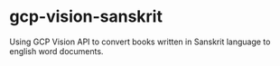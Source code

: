 # gcp-vision-sanskrit
Using GCP Vision API to convert books written in Sanskrit language to english word documents.
